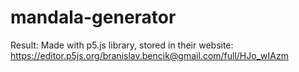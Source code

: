 # mandala-generator
Result:
Made with p5.js library, stored in their website: https://editor.p5js.org/branislav.bencik@gmail.com/full/HJo_wIAzm
